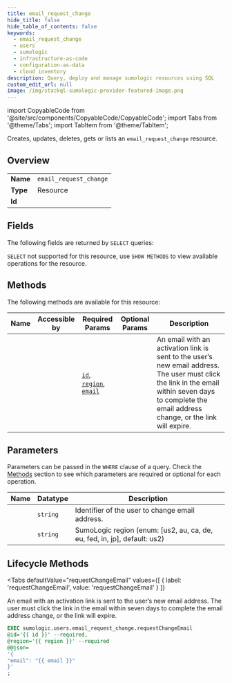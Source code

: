 ```yaml
--- 
title: email_request_change
hide_title: false
hide_table_of_contents: false
keywords:
  - email_request_change
  - users
  - sumologic
  - infrastructure-as-code
  - configuration-as-data
  - cloud inventory
description: Query, deploy and manage sumologic resources using SQL
custom_edit_url: null
image: /img/stackql-sumologic-provider-featured-image.png
---
```


import CopyableCode from '@site/src/components/CopyableCode/CopyableCode';
import Tabs from '@theme/Tabs';
import TabItem from '@theme/TabItem';

Creates, updates, deletes, gets or lists an <code>email_request_change</code> resource.

## Overview
<table><tbody>
<tr><td><b>Name</b></td><td><code>email_request_change</code></td></tr>
<tr><td><b>Type</b></td><td>Resource</td></tr>
<tr><td><b>Id</b></td><td><CopyableCode code="sumologic.users.email_request_change" /></td></tr>
</tbody></table>

## Fields

The following fields are returned by `SELECT` queries:

`SELECT` not supported for this resource, use `SHOW METHODS` to view available operations for the resource.


## Methods

The following methods are available for this resource:

<table>
<thead>
    <tr>
    <th>Name</th>
    <th>Accessible by</th>
    <th>Required Params</th>
    <th>Optional Params</th>
    <th>Description</th>
    </tr>
</thead>
<tbody>
<tr>
    <td><a href="#requestChangeEmail"><CopyableCode code="requestChangeEmail" /></a></td>
    <td><CopyableCode code="exec" /></td>
    <td><a href="#parameter-id"><code>id</code></a>, <a href="#parameter-region"><code>region</code></a>, <a href="#parameter-email"><code>email</code></a></td>
    <td></td>
    <td>An email with an activation link is sent to the user’s new email address. The user must click the link in the email within seven days to complete the email address change, or the link will expire.</td>
</tr>
</tbody>
</table>

## Parameters

Parameters can be passed in the `WHERE` clause of a query. Check the [Methods](#methods) section to see which parameters are required or optional for each operation.

<table>
<thead>
    <tr>
    <th>Name</th>
    <th>Datatype</th>
    <th>Description</th>
    </tr>
</thead>
<tbody>
<tr id="parameter-id">
    <td><CopyableCode code="id" /></td>
    <td><code>string</code></td>
    <td>Identifier of the user to change email address.</td>
</tr>
<tr id="parameter-region">
    <td><CopyableCode code="region" /></td>
    <td><code>string</code></td>
    <td>SumoLogic region (enum: [us2, au, ca, de, eu, fed, in, jp], default: us2)</td>
</tr>
</tbody>
</table>

## Lifecycle Methods

<Tabs
    defaultValue="requestChangeEmail"
    values={[
        { label: 'requestChangeEmail', value: 'requestChangeEmail' }
    ]}
>
<TabItem value="requestChangeEmail">

An email with an activation link is sent to the user’s new email address. The user must click the link in the email within seven days to complete the email address change, or the link will expire.

```sql
EXEC sumologic.users.email_request_change.requestChangeEmail 
@id='{{ id }}' --required, 
@region='{{ region }}' --required 
@@json=
'{
"email": "{{ email }}"
}'
;
```
</TabItem>
</Tabs>
